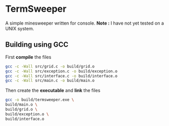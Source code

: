 # TermSweeper

A simple minesweeper written for console.
**Note :** I have not yet tested on a UNIX system.

## Building using GCC

First **compile** the files

```bash
gcc -c -Wall src/grid.c -o build/grid.o
gcc -c -Wall src/exception.c -o build/exception.o
gcc -c -Wall src/interface.c -o build/interface.o
gcc -c -Wall src/main.c -o build/main.o
```
Then create the **executable** and **link** the files

```bash
gcc -o build/termsweeper.exe \
build/main.o \
build/grid.o \
build/exception.o \
build/interface.o
```